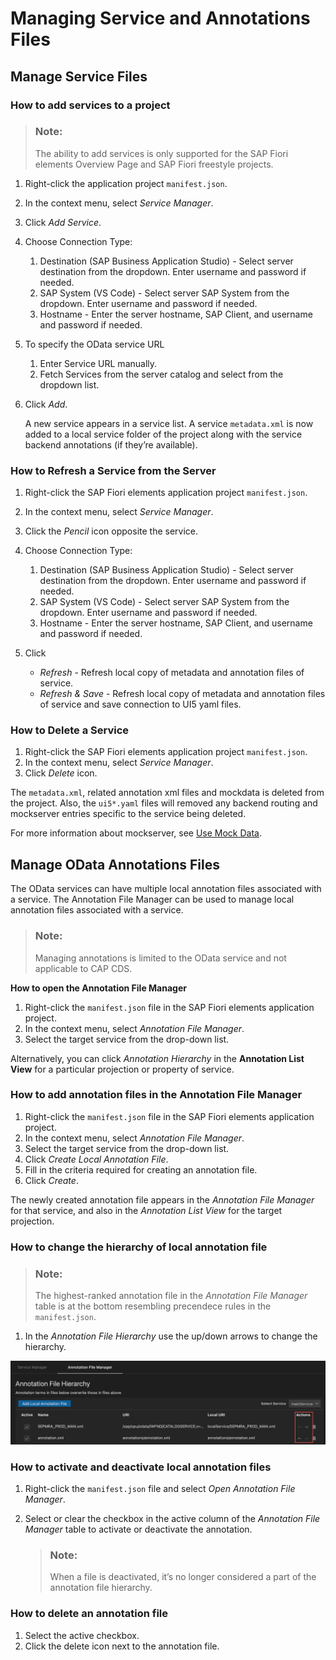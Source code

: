 <!-- loio8182ff3b19574f038bd636b9991aa24e -->

# Managing Service and Annotations Files



<a name="loio8182ff3b19574f038bd636b9991aa24e__section_khb_j3p_ylb"/>

## Manage Service Files



### How to add services to a project

> ### Note:  
> The ability to add services is only supported for the SAP Fiori elements Overview Page and SAP Fiori freestyle projects.

1.  Right-click the application project `manifest.json`.
2.  In the context menu, select *Service Manager*.
3.  Click *Add Service*.
4.  Choose Connection Type:
    1.  Destination \(SAP Business Application Studio\) - Select server destination from the dropdown. Enter username and password if needed.
    2.  SAP System \(VS Code\) - Select server SAP System from the dropdown. Enter username and password if needed.
    3.  Hostname - Enter the server hostname, SAP Client, and username and password if needed.

5.  To specify the OData service URL
    1.  Enter Service URL manually.
    2.  Fetch Services from the server catalog and select from the dropdown list.

6.  Click *Add*.

    A new service appears in a service list. A service `metadata.xml` is now added to a local service folder of the project along with the service backend annotations \(if they’re available\).




### How to Refresh a Service from the Server

1.  Right-click the SAP Fiori elements application project `manifest.json`.
2.  In the context menu, select *Service Manager*.
3.  Click the *Pencil* icon opposite the service.
4.  Choose Connection Type:
    1.  Destination \(SAP Business Application Studio\) - Select server destination from the dropdown. Enter username and password if needed.
    2.  SAP System \(VS Code\) - Select server SAP System from the dropdown. Enter username and password if needed.
    3.  Hostname - Enter the server hostname, SAP Client, and username and password if needed.

5.  Click
    -   *Refresh* - Refresh local copy of metadata and annotation files of service.
    -   *Refresh & Save* - Refresh local copy of metadata and annotation files of service and save connection to UI5 yaml files.




### How to Delete a Service

1.  Right-click the SAP Fiori elements application project `manifest.json`.
2.  In the context menu, select *Service Manager*.
3.  Click *Delete* icon.

The `metadata.xml`, related annotation xml files and mockdata is deleted from the project. Also, the `ui5*.yaml` files will removed any backend routing and mockserver entries specific to the service being deleted.

For more information about mockserver, see [Use Mock Data](../Previewing-an-Application/use-mock-data-bda83a4.md).



<a name="loio8182ff3b19574f038bd636b9991aa24e__section_sl5_xd4_ylb"/>

## Manage OData Annotations Files

The OData services can have multiple local annotation files associated with a service. The Annotation File Manager can be used to manage local annotation files associated with a service.

> ### Note:  
> Managing annotations is limited to the OData service and not applicable to CAP CDS.

**How to open the Annotation File Manager**

1.  Right-click the `manifest.json` file in the SAP Fiori elements application project.
2.  In the context menu, select *Annotation File Manager*.
3.  Select the target service from the drop-down list.

Alternatively, you can click *Annotation Hierarchy* in the **Annotation List View** for a particular projection or property of service.



### How to add annotation files in the Annotation File Manager

1.  Right-click the `manifest.json` file in the SAP Fiori elements application project.
2.  In the context menu, select *Annotation File Manager*.
3.  Select the target service from the drop-down list.
4.  Click *Create Local Annotation File*.
5.  Fill in the criteria required for creating an annotation file.
6.  Click *Create*.

The newly created annotation file appears in the *Annotation File Manager* for that service, and also in the *Annotation List View* for the target projection.



### How to change the hierarchy of local annotation file

> ### Note:  
> The highest-ranked annotation file in the *Annotation File Manager* table is at the bottom resembling precendece rules in the `manifest.json`.

1.  In the *Annotation File Hierarchy* use the up/down arrows to change the hierarchy.

![Annotation File Hierarchy](images/Annotations_File_Hierarchy_a7d0242.png)



### How to activate and deactivate local annotation files

1.  Right-click the `manifest.json` file and select *Open Annotation File Manager*.
2.  Select or clear the checkbox in the active column of the *Annotation File Manager* table to activate or deactivate the annotation.

    > ### Note:  
    > When a file is deactivated, it’s no longer considered a part of the annotation file hierarchy.




### How to delete an annotation file

1.  Select the active checkbox.
2.  Click the delete icon next to the annotation file.

